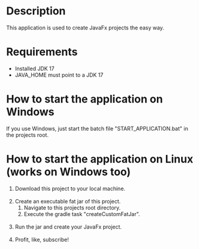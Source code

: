 # Description

This application is used to create JavaFx projects the easy way.

# Requirements

- Installed JDK 17
- JAVA_HOME must point to a JDK 17

# How to start the application on Windows

If you use Windows, just start the batch file "START_APPLICATION.bat" in the projects root.

# How to start the application on Linux (works on Windows too)

1. Download this project to your local machine.<br><br>
2. Create an executable fat jar of this project.
    1. Navigate to this projects root directory.
    2. Execute the gradle task "createCustomFatJar".<br><br>
3. Run the jar and create your JavaFx project.<br><br>
4. Profit, like, subscribe!